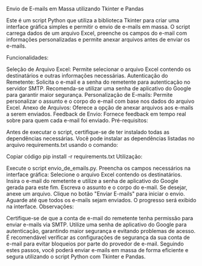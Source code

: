 Envio de E-mails em Massa utilizando Tkinter e Pandas

Este é um script Python que utiliza a biblioteca Tkinter para criar uma interface gráfica simples e permitir o envio de e-mails em massa. O script carrega dados de um arquivo Excel, preenche os campos do e-mail com informações personalizadas e permite anexar arquivos antes de enviar os e-mails.

Funcionalidades:

Seleção de Arquivo Excel: Permite selecionar o arquivo Excel contendo os destinatários e outras informações necessárias.
Autenticação do Remetente: Solicita o e-mail e a senha do remetente para autenticação no servidor SMTP. Recomenda-se utilizar uma senha de aplicativo do Google para garantir maior segurança.
Personalização de E-mails: Permite personalizar o assunto e o corpo do e-mail com base nos dados do arquivo Excel.
Anexo de Arquivos: Oferece a opção de anexar arquivos aos e-mails a serem enviados.
Feedback de Envio: Fornece feedback em tempo real sobre para quem cada e-mail foi enviado.
Pré-requisitos:

Antes de executar o script, certifique-se de ter instalado todas as dependências necessárias. Você pode instalar as dependências listadas no arquivo requirements.txt usando o comando:

Copiar código
pip install -r requirements.txt
Utilização:

Execute o script envio_de_emails.py.
Preencha os campos necessários na interface gráfica:
Selecione o arquivo Excel contendo os destinatários.
Insira o e-mail do remetente e utilize a senha de aplicativo do Google gerada para este fim.
Escreva o assunto e o corpo do e-mail.
Se desejar, anexe um arquivo.
Clique no botão "Enviar E-mails" para iniciar o envio.
Aguarde até que todos os e-mails sejam enviados. O progresso será exibido na interface.
Observações:

Certifique-se de que a conta de e-mail do remetente tenha permissão para enviar e-mails via SMTP.
Utilize uma senha de aplicativo do Google para autenticação, garantindo maior segurança e evitando problemas de acesso.
É recomendável verificar as configurações de segurança da sua conta de e-mail para evitar bloqueios por parte do provedor de e-mail.
Seguindo estes passos, você poderá enviar e-mails em massa de forma eficiente e segura utilizando o script Python com Tkinter e Pandas.
